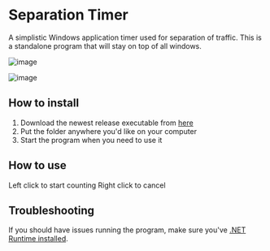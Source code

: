 # Separation Timer
A simplistic Windows application timer used for separation of traffic. This is a standalone program that will stay on top of all windows.

![image](https://user-images.githubusercontent.com/2505044/110542508-6ac6fc80-8129-11eb-9b68-6fb4ddf2a63d.png)

![image](https://user-images.githubusercontent.com/2505044/110542552-76b2be80-8129-11eb-9a90-b43ffadb30c9.png)

## How to install
1. Download the newest release executable from [here](https://github.com/Vatsim-Scandinavia/separation-timer/releases)
2. Put the folder anywhere you'd like on your computer
3. Start the program when you need to use it

## How to use
Left click to start counting
Right click to cancel

## Troubleshooting
If you should have issues running the program, make sure you've [.NET Runtime installed](https://dotnet.microsoft.com/download).
